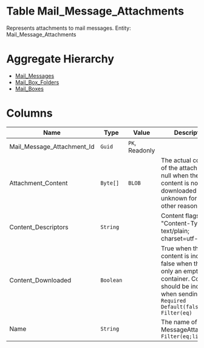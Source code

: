 # Table Mail_Message_Attachments

Represents attachments to mail messages. Entity: Mail_Message_Attachments

# Aggregate Hierarchy

* [Mail_Messages](Mail_Messages.md)
* [Mail_Box_Folders](Mail_Box_Folders.md)
* [Mail_Boxes](Mail_Boxes.md)

# Columns

| Name | Type | Value | Description |
| - | - | - | --- |
|Mail_Message_Attachment_Id|`Guid`|`PK`, Readonly||
|Attachment_Content|`Byte[]`|`BLOB`|The actual content of the attachment. null when the content is not downloaded or is unknown for some other reason. |
|Content_Descriptors|`String`||Content flags, like "Content-Type: text/plain; charset=utf-8". |
|Content_Downloaded|`Boolean`||True when the content is included, false when this is only an empty container. Content should be included when sending mail. `Required` `Default(false)` `Filter(eq)` |
|Name|`String`||The name of this MessageAttachment. `Filter(eq;like)` |
